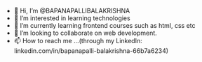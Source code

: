 - 👋 Hi, I’m @BAPANAPALLIBALAKRISHNA
- 👀 I’m interested in learning technologies
- 🌱 I’m currently learning frontend courses such as html, css etc
- 💞️ I’m looking to collaborate on web development. 
- 📫 How to reach me ...(through my LinkedIn: linkedin.com/in/bapanapalli-balakrishna-66b7a6234)

<!---
BAPANAPALLIBALAKRISHNA/BAPANAPALLIBALAKRISHNA is a ✨ special ✨ repository because its `README.md` (this file) appears on your GitHub profile.
You can click the Preview link to take a look at your changes.
--->
